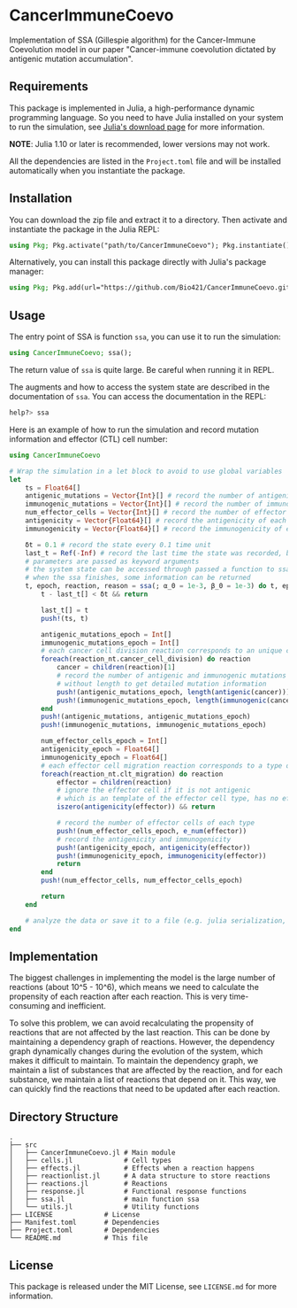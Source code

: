 # CancerImmuneCoevo

Implementation of SSA (Gillespie algorithm) for the Cancer-Immune Coevolution model
in our paper "Cancer-immune coevolution dictated by antigenic mutation accumulation".

## Requirements

This package is implemented in Julia, a high-performance dynamic programming language.
So you need to have Julia installed on your system to run the simulation,
see [Julia's download page](https://julialang.org/downloads/) for more information.

**NOTE**: Julia 1.10 or later is recommended, lower versions may not work.

All the dependencies are listed in the `Project.toml` file and will be installed
automatically when you instantiate the package.

## Installation

You can download the zip file and extract it to a directory.
Then activate and instantiate the package in the Julia REPL:

```julia
using Pkg; Pkg.activate("path/to/CancerImmuneCoevo"); Pkg.instantiate()
```

Alternatively, you can install this package directly with Julia's package manager:

```julia
using Pkg; Pkg.add(url="https://github.com/Bio421/CancerImmuneCoevo.git")
```

## Usage

The entry point of SSA is function `ssa`, you can use it to run the simulation:

```julia
using CancerImmuneCoevo; ssa();
```

The return value of `ssa` is quite large. Be careful when running it in REPL.

The augments and how to access the system state are described in the
documentation of `ssa`. You can access the documentation in the REPL:

```julia
help?> ssa
```

Here is an example of how to run the simulation and record mutation information and
effector (CTL) cell number:

```julia
using CancerImmuneCoevo

# Wrap the simulation in a let block to avoid to use global variables
let
    ts = Float64[]
    antigenic_mutations = Vector{Int}[] # record the number of antigenic mutations of each cancer cell
    immunogenic_mutations = Vector{Int}[] # record the number of immunogenic mutations of each cancer cell
    num_effector_cells = Vector{Int}[] # record the number of effector cells of each type
    antigenicity = Vector{Float64}[] # record the antigenicity of each cancer cell
    immunogenicity = Vector{Float64}[] # record the immunogenicity of each cancer cell

    δt = 0.1 # record the state every 0.1 time unit
    last_t = Ref(-Inf) # record the last time the state was recorded, box the value to avoid type instability
    # parameters are passed as keyword arguments
    # the system state can be accessed through passed a function to ssa (with do syntax)
    # when the ssa finishes, some information can be returned
    t, epoch, reaction, reason = ssa(; α_0 = 1e-3, β_0 = 1e-3) do t, epoch, reaction_nt
        t - last_t[] < δt && return

        last_t[] = t
        push!(ts, t)

        antigenic_mutations_epoch = Int[]
        immunogenic_mutations_epoch = Int[]
        # each cancer cell division reaction corresponds to an unique cancer cell
        foreach(reaction_nt.cancer_cell_division) do reaction
            cancer = children(reaction)[1]
            # record the number of antigenic and immunogenic mutations
            # without length to get detailed mutation information
            push!(antigenic_mutations_epoch, length(antigenic(cancer)))
            push!(immunogenic_mutations_epoch, length(immunogenic(cancer)))
        end
        push!(antigenic_mutations, antigenic_mutations_epoch)
        push!(immunogenic_mutations, immunogenic_mutations_epoch)

        num_effector_cells_epoch = Int[]
        antigenicity_epoch = Float64[]
        immunogenicity_epoch = Float64[]
        # each effector cell migration reaction corresponds to a type of effector cell
        foreach(reaction_nt.clt_migration) do reaction
            effector = children(reaction)
            # ignore the effector cell if it is not antigenic
            # which is an template of the effector cell type, has no effect
            iszero(antigenicity(effector)) && return

            # record the number of effector cells of each type
            push!(num_effector_cells_epoch, e_num(effector))
            # record the antigenicity and immunogenicity
            push!(antigenicity_epoch, antigenicity(effector))
            push!(immunogenicity_epoch, immunogenicity(effector))
            return
        end
        push!(num_effector_cells, num_effector_cells_epoch)

        return
    end

    # analyze the data or save it to a file (e.g. julia serialization, JLD2, etc.)
end
```

## Implementation

The biggest challenges in implementing the model is the large number of reactions
(about 10^5 - 10^6), which means we need to calculate the propensity of each reaction
after each reaction. This is very time-consuming and inefficient.

To solve this problem, we can avoid recalculating the propensity of reactions
that are not affected by the last reaction. This can be done by maintaining a
dependency graph of reactions. However, the dependency graph dynamically changes
during the evolution of the system, which makes it difficult to maintain.
To maintain the dependency graph, we maintain a list of substances that
are affected by the reaction, and for each substance, we maintain a list of reactions
that depend on it. This way, we can quickly find the reactions that need to be updated
after each reaction.

## Directory Structure

```
.
├── src
│   ├── CancerImmuneCoevo.jl # Main module
│   ├── cells.jl             # Cell types
│   ├── effects.jl           # Effects when a reaction happens
│   ├── reactionlist.jl      # A data structure to store reactions
│   ├── reactions.jl         # Reactions
│   ├── response.jl          # Functional response functions
│   ├── ssa.jl               # main function ssa
│   └── utils.jl             # Utility functions
├── LICENSE             # License
├── Manifest.toml       # Dependencies
├── Project.toml        # Dependencies
└── README.md           # This file
```

## License

This package is released under the MIT License, see `LICENSE.md` for more information.
